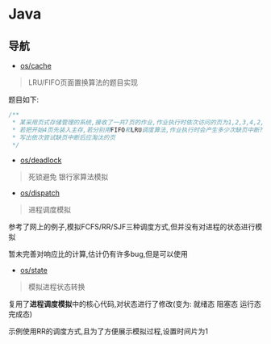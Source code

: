 # Java

## 导航

- [os/cache](https://github.com/LengSword/MyCoursesCodes/tree/master/Java/com/lengsword/java/os/cache)

> LRU/FIFO页面置换算法的题目实现

题目如下:

```java
/**
 * 某采用页式存储管理的系统,接收了一共7页的作业,作业执行时依次访问的页为1,2,3,4,2,1,5,6,2,1,2,3,7.
 * 若把开始4页先装入主存,若分别用FIFO和LRU调度算法,作业执行时会产生多少次缺页中断?
 * 写出依次尝试缺页中断后应淘汰的页
 */
```

- [os/deadlock](https://github.com/LengSword/MyCoursesCodes/tree/master/Java/com/lengsword/java/os/deadlock)

> 死锁避免 银行家算法模拟

- [os/dispatch](https://github.com/LengSword/MyCoursesCodes/tree/master/Java/com/lengsword/java/os/dispatch)

> 进程调度模拟

参考了网上的例子,模拟FCFS/RR/SJF三种调度方式,但并没有对进程的状态进行模拟

暂未完善对响应比的计算,估计仍有许多bug,但是可以使用

- [os/state](https://github.com/LengSword/MyCoursesCodes/tree/master/Java/com/lengsword/java/os/state)

> 模拟进程状态转换

复用了**进程调度模拟**中的核心代码,对状态进行了修改(变为: 就绪态 阻塞态 运行态 完成态)

示例使用RR的调度方式,且为了方便展示模拟过程,设置时间片为1